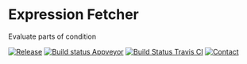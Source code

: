 # Expression Fetcher
Evaluate parts of condition

[![Release](https://img.shields.io/github/release/zifter/expression_fetcher.svg)][releases-url]
[![Build status Appveyor](https://ci.appveyor.com/api/projects/status/github/zifter/expression_fetcher?branch=master&svg=true)][appveyor-url]
[![Build Status Travis CI](https://travis-ci.org/zifter/expression_fetcher.svg?branch=master)][travis-url]
[![Contact](https://img.shields.io/badge/telegram-write%20me-blue.svg)][telegram-url]

[releases-url]: https://github.com/zifter/expression_fetcher/releases
[travis-url]: https://travis-ci.org/zifter/expression_fetcher
[appveyor-url]: https://ci.appveyor.com/project/zifter/expression-fetcher
[telegram-url]: https://t.me/zifter